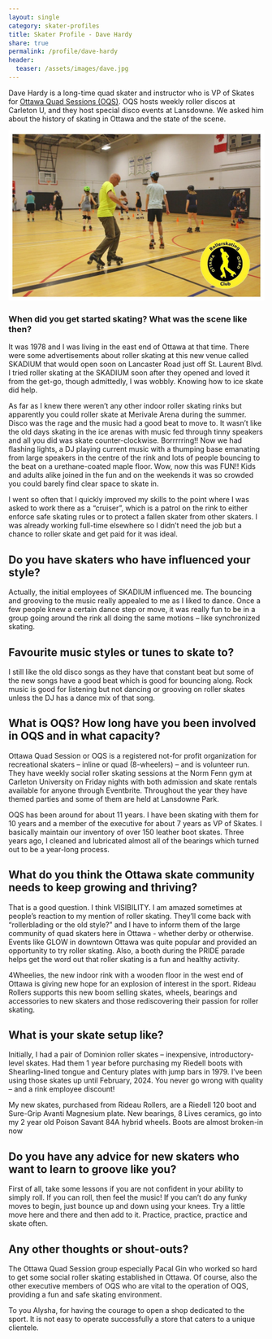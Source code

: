 ```yaml
---
layout: single
category: skater-profiles 
title: Skater Profile - Dave Hardy 
share: true
permalink: /profile/dave-hardy
header:
  teaser: /assets/images/dave.jpg
---
```


Dave Hardy is a long-time quad skater and instructor who is VP of Skates for [Ottawa Quad Sessions (OQS)](https://www.instagram.com/ottawaquadsessionrollerskating/). OQS hosts weekly roller discos at Carleton U, and they host special disco events at Lansdowne. We asked him about the history of skating in Ottawa and the state of the scene.

![](/assets/images/dave.jpg)

### When did you get started skating? What was the scene like then?
It was 1978 and I was living in the east end of Ottawa at that time. There were some advertisements about roller skating at this new venue called SKADIUM that would open soon on Lancaster Road just off St. Laurent Blvd. I tried roller skating at the SKADIUM soon after they opened and loved it from the get-go, though admittedly, I was wobbly. Knowing how to ice skate did help. 

As far as I knew there weren’t any other indoor roller skating rinks but apparently you could roller skate at Merivale Arena during the summer. Disco was the rage and the music had a good beat to move to. It wasn’t like the old days skating in the ice arenas with music fed through tinny speakers and all you did was skate counter-clockwise. Borrrrring!! Now we had flashing lights, a DJ playing current music with a thumping base emanating from large speakers in the centre of the rink and lots of people bouncing to the beat on a urethane-coated maple floor. Wow, now this was FUN!! Kids and adults alike joined in the fun and on the weekends it was so crowded you could barely find clear space to skate in.

I went so often that I quickly improved my skills to the point where I was asked to work there as a “cruiser”, which is a patrol on the rink to either enforce safe skating rules or to protect a fallen skater from other skaters. I was already working full-time elsewhere so I didn’t need the job but a chance to roller skate and get paid for it was ideal.

## Do you have skaters who have influenced your style?
Actually, the initial employees of SKADIUM influenced me. The bouncing and grooving to the music really appealed to me as I liked to dance. Once a few people knew a certain dance step or move, it was really fun to be in a group going around the rink all doing the same motions – like synchronized skating.

## Favourite music styles or tunes to skate to?
I still like the old disco songs as they have that constant beat but some of the new songs have a good beat which is good for bouncing along. Rock music is good for listening but not dancing or grooving on roller skates unless the DJ has a dance mix of that song.

## What is OQS? How long have you been involved in OQS and in what capacity?
Ottawa Quad Session or OQS is a registered not-for profit organization for recreational skaters – inline or quad (8-wheelers) – and is volunteer run. They have weekly social roller skating sessions at the Norm Fenn gym at Carleton University on Friday nights with both admission and skate rentals available for anyone through Eventbrite. Throughout the year they have themed parties and some of them are held at Lansdowne Park.

OQS has been around for about 11 years. I have been skating with them for 10 years and a member of the executive for about 7 years as VP of Skates. I basically maintain our inventory of over 150 leather boot skates. Three years ago, I cleaned and lubricated almost all of the bearings which turned out to be a year-long process.

## What do you think the Ottawa skate community needs to keep growing and thriving?
That is a good question. I think VISIBILITY. I am amazed sometimes at people’s reaction to my mention of roller skating. They’ll come back with “rollerblading or the old style?” and I have to inform them of the large community of quad skaters here in Ottawa - whether derby or otherwise. Events like GLOW in downtown Ottawa was quite popular and provided an opportunity to try roller skating. Also, a booth during the PRIDE parade helps get the word out that roller skating is a fun and healthy activity.

4Wheelies, the new indoor rink with a wooden floor in the west end of Ottawa is giving new hope for an explosion of interest in the sport.  Rideau Rollers supports this new boom selling skates, wheels, bearings and accessories to new skaters and those rediscovering their passion for roller skating.

## What is your skate setup like?
Initially, I had a pair of Dominion roller skates – inexpensive, introductory-level skates. Had them 1 year before purchasing my Riedell boots with Shearling-lined tongue and Century plates with jump bars in 1979. I’ve been using those skates up until February, 2024. You never go wrong with quality – and a rink employee discount! 

My new skates, purchased from Rideau Rollers, are a Riedell 120 boot and Sure-Grip Avanti Magnesium plate. New bearings, 8 Lives ceramics, go into my 2 year old Poison Savant 84A hybrid wheels. Boots are almost broken-in now

## Do you have any advice for new skaters who want to learn to groove like you?
First of all, take some lessons if you are not confident in your ability to simply roll. If you can roll, then feel the music! If you can’t do any funky moves to begin, just bounce up and down using your knees. Try a little move here and there and then add to it. Practice, practice, practice and skate often.

## Any other thoughts or shout-outs?

The Ottawa Quad Session group especially Pacal Gin who worked so hard to get some social roller skating established in Ottawa. Of course, also the other executive members of OQS who are vital to the operation of OQS, providing a fun and safe skating environment.

To you Alysha, for having the courage to open a shop dedicated to the sport. It is not easy to operate successfully a store that caters to a unique clientele.  

